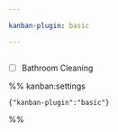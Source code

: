 ```yaml
---

kanban-plugin: basic

---
```


## 

- [ ] Bathroom Cleaning




%% kanban:settings
```
{"kanban-plugin":"basic"}
```
%%